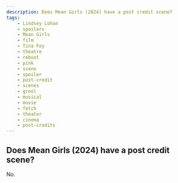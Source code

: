 ```yaml
---
description: Does Mean Girls (2024) have a post credit scene?
tags: 
    - Lindsey Lohan
    - spoilers
    - Mean Girls
    - film
    - Tina Fey
    - theatre
    - reboot
    - pink
    - scene
    - spoiler
    - post-credit
    - scenes
    - grool
    - musical
    - movie
    - fetch
    - theater
    - cinema
    - post-credits
---
```


## Does Mean Girls (2024) have a post credit scene?

No.
